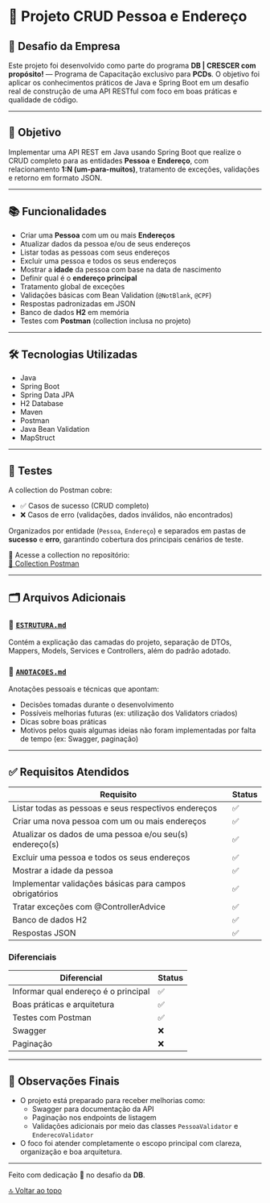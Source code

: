 <!-- Voltar ao topo -->
<a id="voltar-ao-topo"></a>
# 🧠 Projeto CRUD Pessoa e Endereço

## 💼 Desafio da Empresa

Este projeto foi desenvolvido como parte do programa **DB | CRESCER com propósito!** — Programa de Capacitação exclusivo para **PCDs**. O objetivo foi aplicar os conhecimentos práticos de Java e Spring Boot em um desafio real de construção de uma API RESTful com foco em boas práticas e qualidade de código.

---

## 🎯 Objetivo

Implementar uma API REST em Java usando Spring Boot que realize o CRUD completo para as entidades **Pessoa** e **Endereço**, com relacionamento **1:N (um-para-muitos)**, tratamento de exceções, validações e retorno em formato JSON.

---

## 📚 Funcionalidades

- Criar uma **Pessoa** com um ou mais **Endereços**
- Atualizar dados da pessoa e/ou de seus endereços
- Listar todas as pessoas com seus endereços
- Excluir uma pessoa e todos os seus endereços
- Mostrar a **idade** da pessoa com base na data de nascimento
- Definir qual é o **endereço principal**
- Tratamento global de exceções
- Validações básicas com Bean Validation (`@NotBlank`, `@CPF`)
- Respostas padronizadas em JSON
- Banco de dados **H2** em memória
- Testes com **Postman** (collection inclusa no projeto)

---

## 🛠️ Tecnologias Utilizadas

- Java
- Spring Boot
- Spring Data JPA
- H2 Database
- Maven
- Postman
- Java Bean Validation
- MapStruct

---

## 🧪 Testes

A collection do Postman cobre:
- ✅ Casos de sucesso (CRUD completo)
- ❌ Casos de erro (validações, dados inválidos, não encontrados)

Organizados por entidade (`Pessoa`, `Endereço`) e separados em pastas de **sucesso** e **erro**, garantindo cobertura dos principais cenários de teste.

📂 Acesse a collection no repositório:  
[🔗 Collection Postman](https://github.com/yuricapella/desafio_db_crud_pessoa_endereco/tree/main/src/main/java/br/com/db/desafio_crud_pessoa_endereco/postman)

---

## 🗂️ Arquivos Adicionais

### 🔹 [`ESTRUTURA.md`](./ESTRUTURA.md)
Contém a explicação das camadas do projeto, separação de DTOs, Mappers, Models, Services e Controllers, além do padrão adotado.

### 🔹 [`ANOTACOES.md`](./ANOTACOES.md)
Anotações pessoais e técnicas que apontam:
- Decisões tomadas durante o desenvolvimento
- Possíveis melhorias futuras (ex: utilização dos Validators criados)
- Dicas sobre boas práticas
- Motivos pelos quais algumas ideias não foram implementadas por falta de tempo (ex: Swagger, paginação)

---

## ✅ Requisitos Atendidos

| Requisito                                                        | Status |
|------------------------------------------------------------------|--------|
| Listar todas as pessoas e seus respectivos endereços             | ✅     |
| Criar uma nova pessoa com um ou mais endereços                   | ✅     |
| Atualizar os dados de uma pessoa e/ou seu(s) endereço(s)         | ✅     |
| Excluir uma pessoa e todos os seus endereços                     | ✅     |
| Mostrar a idade da pessoa                                        | ✅     |
| Implementar validações básicas para campos obrigatórios         | ✅     |
| Tratar exceções com @ControllerAdvice                            | ✅     |
| Banco de dados H2                                                | ✅     |
| Respostas JSON                                                   | ✅     |

### Diferenciais

| Diferencial                                       | Status |
|--------------------------------------------------|--------|
| Informar qual endereço é o principal             | ✅     |
| Boas práticas e arquitetura                      | ✅     |
| Testes com Postman                               | ✅     |
| Swagger                                          | ❌     |
| Paginação                                        | ❌     |

---

## 📌 Observações Finais

- O projeto está preparado para receber melhorias como:
  - Swagger para documentação da API
  - Paginação nos endpoints de listagem
  - Validações adicionais por meio das classes `PessoaValidator` e `EnderecoValidator`
- O foco foi atender completamente o escopo principal com clareza, organização e boa arquitetura.

---

Feito com dedicação 💙 no desafio da **DB**.

[🔝 Voltar ao topo](#voltar-ao-topo)
